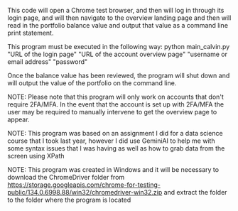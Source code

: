 This code will open a Chrome test browser, and then will log in through its login page, and will then navigate to the overview landing page and then will read in the portfolio balance value and output that value as a command line print statement.

This program must be executed in the following way:
python main_calvin.py "URL of the login page" "URL of the account overview page" "username or email address" "password"

Once the balance value has been reviewed, the program will shut down and will output the value of the portfolio on the command line.

NOTE: Please note that this program will only work on accounts that don't require 2FA/MFA.  In the event that the account is set up with 2FA/MFA the user may be required to manually intervene to get the overview page to appear.

NOTE: This program was based on an assignment I did for a data science course that I took last year, however I did use GeminiAI to help me with some syntax issues that I was having as well as how to grab data from the screen using XPath

NOTE:  This program was created in Windows and it will be necessary to download the ChromeDriver folder from 	https://storage.googleapis.com/chrome-for-testing-public/134.0.6998.88/win32/chromedriver-win32.zip and extract the folder to the folder where the program is located

